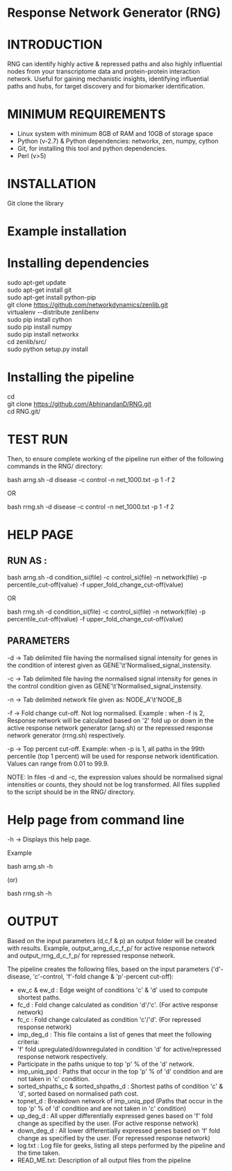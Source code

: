 # Response Network Generator (RNG)

# INTRODUCTION

RNG can identify highly active & repressed paths and also highly influential nodes from your transcriptome data and protein-protein interaction network. Useful for gaining mechanistic insights, identifying influential paths and hubs, for target discovery and for biomarker identification.

# MINIMUM REQUIREMENTS
* Linux system with minimum 8GB of RAM and 10GB of storage space
* Python (v-2.7) & Python dependencies: networkx, zen, numpy, cython
* Git, for installing this tool and python dependencies.
* Perl (v>5)

# INSTALLATION
Git clone the library

# Example installation

 # Installing dependencies
  
  sudo apt-get update  
  sudo apt-get install git  
  sudo apt-get install python-pip  
  git clone https://github.com/networkdynamics/zenlib.git  
  virtualenv --distribute zenlibenv  
  sudo pip install cython  
  sudo pip install numpy  
  sudo pip install networkx  
  cd zenlib/src/  
  sudo python setup.py install  
  
 # Installing the pipeline
 
  cd  
  git clone https://github.com/AbhinandanD/RNG.git  
  cd RNG.git/

# TEST RUN

Then, to ensure complete working of the pipeline run either of the following commands in the RNG/ directory:

  bash arng.sh -d disease -c control -n net_1000.txt -p 1 -f 2

  OR
  
  bash rrng.sh -d disease -c control -n net_1000.txt -p 1 -f 2


# HELP PAGE

RUN AS :
--------

bash arng.sh -d condition_si(file) -c control_si(file) -n network(file) -p percentile_cut-off(value) -f upper_fold_change_cut-off(value)

OR

bash rrng.sh -d condition_si(file) -c control_si(file) -n network(file) -p percentile_cut-off(value) -f upper_fold_change_cut-off(value)

PARAMETERS
----------

-d -> Tab delimited file having the normalised signal intensity for genes in the condition of interest given as GENE'\t'Normalised_signal_instensity. 

-c -> Tab delimited file having the normalised signal intensity for genes in the control condition given as GENE'\t'Normalised_signal_instensity.

-n -> Tab delimited network file given as: NODE_A'\t'NODE_B

-f ->  Fold change cut-off. Not log normalised. Example : when -f is 2, Response network will be calculated based on '2' fold up or down in the active response network generator (arng.sh) or the repressed response network generator (rrng.sh) respectively.  

-p -> Top percent cut-off. Example: when -p is 1, all paths in the 99th percentile (top 1 percent) will be used for response network identification. Values can range from 0.01 to 99.9.

NOTE: In files -d and -c, the expression values should be normalised signal intensities or counts, they should not be log transformed. All files supplied to the script should be in the RNG/ directory.

 # Help page from command line
 
-h -> Displays this help page.

 Example

bash arng.sh -h

(or)

bash rrng.sh -h

# OUTPUT

Based on the input parameters (d,c,f & p) an output folder will be created with results. Example, output_arng_d_c_f_p/ for active response network and output_rrng_d_c_f_p/ for repressed response network. 

The pipeline creates the following files, based on the input parameters ('d'-disease, 'c'-control, 'f'-fold change & 'p'-percent cut-off):

* ew_c & ew_d : Edge weight of conditions 'c' & 'd' used to compute shortest paths.
* fc_d : Fold change calculated as condition 'd'/'c'. (For active response network)
* fc_c : Fold change calculated as condition 'c'/'d'. (For repressed response network)
* imp_deg_d : This file contains a list of genes that meet the following criteria:
 * 'f' fold upregulated/downregulated in condition 'd' for active/repressed response network respectively.
 * Participate in the paths unique to top 'p' % of the 'd' network.
* imp_uniq_ppd : Paths that occur in the top 'p' % of 'd' condition and are not taken in 'c' condition.
* sorted_shpaths_c & sorted_shpaths_d : Shortest paths of condition 'c' & 'd', sorted based on normalised path cost.
* topnet_d : Breakdown network of imp_uniq_ppd (Paths that occur in the top 'p' % of 'd' condition and are not taken in 'c' condition)
* up_deg_d : All upper differentially expressed genes based on 'f' fold change as specified by the user. (For active response network)
* down_deg_d : All lower differentially expressed genes based on 'f' fold change as specified by the user. (For repressed response network)
* log.txt : Log file for geeks, listing all steps performed by the pipeline and the time taken.
* READ_ME.txt: Description of all output files from the pipeline
